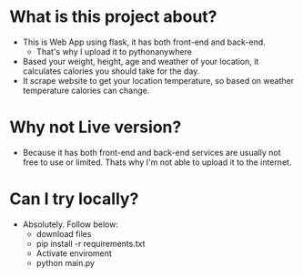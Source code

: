 # What is this project about?

- This is Web App using flask, it has both front-end and back-end.
  - That's why I upload it to pythonanywhere
- Based your weight, height, age and weather of your location, it calculates calories you should take for the day.
- It scrape website to get your location temperature, so based on weather temperature calories can change.

# Why not Live version?

- Because it has both front-end and back-end services are usually not free to use or limited. Thats why I'm not able to upload it to the internet.

# Can I try locally?

- Absolutely. Follow below:
  - download files
  - pip install -r requirements.txt
  - Activate enviroment
  - python main.py
